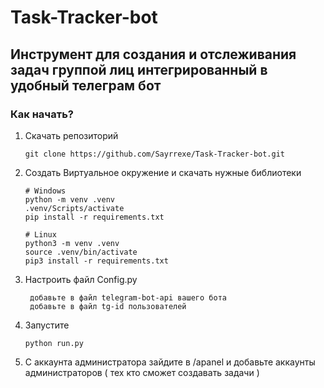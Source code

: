 # Task-Tracker-bot
 
## Инструмент для создания и отслеживания задач группой лиц интегрированный в удобный телеграм бот

### Как начать?
1. Скачать репозиторий 
	```
	git clone https://github.com/Sayrrexe/Task-Tracker-bot.git
	```
2. Создать Виртуальное окружение и скачать нужные библиотеки

	```	
	# Windows
	python -m venv .venv
	.venv/Scripts/activate
	pip install -r requirements.txt
	```
	
	```
	# Linux
	python3 -m venv .venv
	source .venv/bin/activate
	pip3 install -r requirements.txt
	```	
3. Настроить файл Config.py

		добавьте в файл telegram-bot-api вашего бота
		добавьте в файл tg-id пользователей

4. Запустите 
	```
	python run.py
	```
5. С аккаунта администратора зайдите в /apanel и добавьте аккаунты администраторов ( тех кто сможет создавать задачи )

